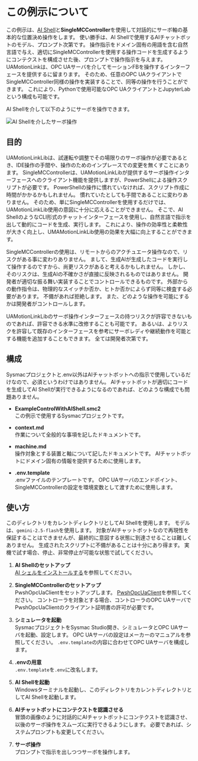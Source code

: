 # この例示について
この例示は、[AI Shell](https://github.com/PowerShell/AIShell)と**SingleMCController**を使用して対話的にサーボ軸の基本的な位置決め操作をします。
使い勝手は、AI Shellで使用するAIチャットボットのモデル、プロンプト次第です。
操作指示をドメイン固有の用語を含む自然言語で与え、適切にSingleMCControllerを使用する操作コードを生成するようにコンテクストを構成させた後、プロンプトで操作指示を与えます。
UAMotionLinkは、OPC UAサーバを介してモーションFBを操作するインターフェースを提供するに留まります。
そのため、任意のOPC UAクライアントでSingleMCController同様の操作を実装することで、同等の操作を行うことができます。
これにより、Pythonで使用可能なOPC UAクライアントとJupyterLabという構成も可能です。

AI Shellを介して以下のようにサーボを操作できます。

![AI Shellを介したサーボ操作](../../images/control-with-ai-shell.gif)

## 目的
UAMotionLinkLibは、試運転や調整でその場限りのサーボ操作が必要であるとき、IDE操作の手間や、操作のためのインプレースでの変更を無くすことにあります。
SingleMCControllerは、UAMotionLinkLibが提供するサーボ操作インターフェースへのクライアント機能を提供しますが、PowerShellによる操作スクリプトが必要です。
PowerShellの操作に慣れていなければ、スクリプト作成に時間がかかるかもしれません。
慣れていたとしても手間であることに変わりありません。
そのため、単にSingleMCControllerを使用するだけでは、UAMotionLinkLib使用の意図に十分に応えることができません。
そこで、AI ShellのようなCLI形式のチャットインターフェースを使用し、自然言語で指示を出して動的にコードを生成、実行します。
これにより、操作の効率性と柔軟性が大きく向上し、UMAMotionLinkLib使用の効果を大幅に向上することができます。

SingleMCControllerの使用は、リモートからのアクチュエータ操作なので、リスクがある事に変わりありません。
まして、生成AIが生成したコードを実行して操作するのですから、尚更リスクがあると考えるかもしれません。
しかし、そのリスクは、生成AIの不確かさが直接に反映されるものではありません。
開発者が適切な振る舞い実装することでコントロールできるものです。
外部からの動作指令は、物理的なスイッチか否か、ヒトか否かによらず同等に検査する必要があります。
不備があれば拒絶します。
また、どのような操作を可能にするかは開発者がコントロールします。

UAMotionLinkLibのサーボ操作インターフェースの持つリスクが許容できないものであれば、許容できる水準に改修することも可能です。
あるいは、よりリスクを許容して既存のインターフェースを参考にサーボレディや継続動作を可能とする機能を追加することもできます。
全ては開発者次第です。

## 構成
Sysmacプロジェクトと.env以外はAIチャットボットへの指示で使用しているだけなので、必須というわけではありません。
AIチャットボットが適切にコードを生成してAI Shellが実行できるようになるのであれば、どのような構成でも問題ありません。

* **ExampleControlWithAIShell.smc2**   
  この例示で使用するSysmacプロジェクトです。

* **context.md**   
  作業について全般的な事項を記したドキュメントです。

* **machine.md**   
  操作対象とする装置と軸について記したドキュメントです。
  AIチャットボットにドメイン固有の情報を提供するために使用します。

* **.env.template**   
  .envファイルのテンプレートです。
  OPC UAサーバのエンドポイント、SingleMCControllerの設定を環境変数として渡すために使用します。

## 使い方
このディレクトリをカレントディレクトリとしてAI Shellを使用します。
モデルは、`gemini-2.5-flash`を使用します。
対象がAIチャットボットなので再現性を保証することはできませんが、最終的に意図する状態に到達させることは難しくありません。
生成されたスクリプトに不備があることは十分にあり得ます。
実機で試す場合、停止、非常停止が可能な状態で試してください。

1. **AI Shellのセットアップ**   
   [AI シェルをインストールする](https://learn.microsoft.com/ja-jp/powershell/utility-modules/aishell/install-aishell?view=ps-modules)を参照してください。

2. **SingleMCControllerのセットアップ**   
   PwshOpcUaClientをセットアップします。
   [PwshOpcUaClient](https://github.com/kmu2030/PwshOpcUaClient)を参照してください。
   コントローラを対象とする場合、コントローラのOPC UAサーバでPwshOpcUaClientのクライアント証明書の許可が必要です。

3. **シミュレータを起動**   
   SysmacプロジェクトをSysmac Studio開き、シミュレータとOPC UAサーバを起動、設定します。
   OPC UAサーバの設定はメーカーのマニュアルを参照してください。
   `.env.template`の内容に合わせてOPC UAサーバを構成します。

4. **.envの用意**   
   `.env.template`を`.env`に改名します。

5. **AI Shellを起動**   
   Windowsターミナルを起動し、このディレクトリをカレントディレクトリとしてAI Shellを起動します。

6. **AIチャットボットにコンテクストを認識させる**   
   冒頭の画像のように対話的にAIチャットボットにコンテクストを認識させ、以後のサーボ操作をスムーズに実行できるようにします。
   必要であれば、システムプロンプトも変更してください。

7. **サーボ操作**   
   プロンプトで指示を出しつつサーボを操作します。
